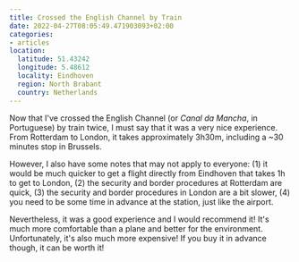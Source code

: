 ```yaml
---
title: Crossed the English Channel by Train
date: 2022-04-27T08:05:49.471903093+02:00
categories:
- articles
location:
  latitude: 51.43242
  longitude: 5.48612
  locality: Eindhoven
  region: North Brabant
  country: Netherlands
---
```


Now that I've crossed the English Channel (or _Canal da Mancha_, in Portuguese) by train twice, I must say that it was a very nice experience. From Rotterdam to London, it takes approximately 3h30m, including a ~30 minutes stop in Brussels.

However, I also have some notes that may not apply to everyone: (1) it would be much quicker to get a flight directly from Eindhoven that takes 1h to get to London, (2) the security and border procedures at Rotterdam are quick, (3) the security and border procedures in London are a bit slower, (4) you need to be some time in advance at the station, just like the airport.

Nevertheless, it was a good experience and I would recommend it! It's much more comfortable than a plane and better for the environment. Unfortunately, it's also much more expensive! If you buy it in advance though, it can be worth it!

